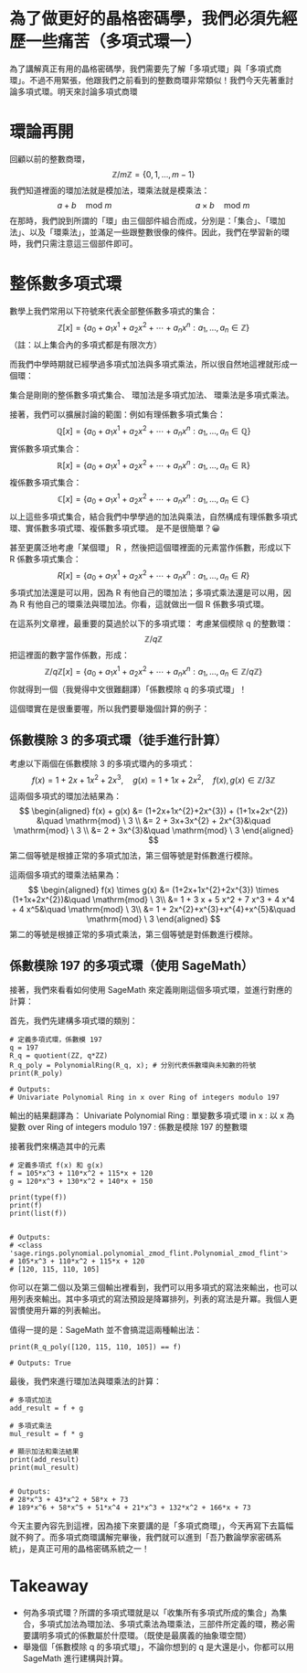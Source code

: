 # 為了做更好的晶格密碼學，我們必須先經歷一些痛苦（多項式環一）

為了講解真正有用的晶格密碼學，我們需要先了解「多項式環」與「多項式商環」。不過不用緊張，他跟我們之前看到的整數商環非常類似！我們今天先著重討論多項式環。明天來討論多項式商環


# 環論再開
回顧以前的整數商環， 
$$
\mathbb{Z}/m\mathbb{Z}=\{0,1,\dots,m-1\}
$$
我們知道裡面的環加法就是模加法，環乘法就是模乘法：
$$
a+b\quad \mathrm{mod} \ m \hspace{4cm}
a\times  b\quad \mathrm{mod} \  m 
$$
在那時，我們說到所謂的「環」由三個部件組合而成，分別是：「集合」、「環加法」、以及「環乘法」，並滿足一些跟整數很像的條件。因此，我們在學習新的環時，我們只需注意這三個部件即可。

# 整係數多項式環

數學上我們常用以下符號來代表全部整係數多項式的集合：
$$
\mathbb{Z}[x]  =\{ a_{0}+a_{1}x^{1}+a_{2}x^{2}+\cdots+a_{n}x^n : a_{1},\dots,a_{n}\in \mathbb{Z}  \}
$$
（註：以上集合內的多項式都是有限次方）

而我們中學時期就已經學過多項式加法與多項式乘法，所以很自然地這裡就形成一個環：

集合是剛剛的整係數多項式集合、
環加法是多項式加法、
環乘法是多項式乘法。

接著，我們可以擴展討論的範圍：例如有理係數多項式集合：
$$
\mathbb{Q}[x]  =\{ a_{0}+a_{1}x^{1}+a_{2}x^{2}+\cdots+a_{n}x^n : a_{1},\dots,a_{n}\in \mathbb{Q}  \}
$$
實係數多項式集合：
$$
\mathbb{R}[x]  =\{ a_{0}+a_{1}x^{1}+a_{2}x^{2}+\cdots+a_{n}x^n : a_{1},\dots,a_{n}\in \mathbb{R}  \}
$$
複係數多項式集合：
$$
\mathbb{C}[x]  =\{ a_{0}+a_{1}x^{1}+a_{2}x^{2}+\cdots+a_{n}x^n : a_{1},\dots,a_{n}\in \mathbb{C}  \}
$$
以上這些多項式集合，結合我們中學學過的加法與乘法，自然構成有理係數多項式環、實係數多項式環、複係數多項式環。
是不是很簡單？😀

甚至更廣泛地考慮「某個環」 R ，然後把這個環裡面的元素當作係數，形成以下 R 係數多項式集合：
$$
R[x]  =\{ a_{0}+a_{1}x^{1}+a_{2}x^{2}+\cdots+a_{n}x^n : a_{1},\dots,a_{n}\in R  \}
$$
多項式加法還是可以用，因為 R 有他自己的環加法；多項式乘法還是可以用，因為 R 有他自己的環乘法與環加法。你看，這就做出一個 R 係數多項式環。

在這系列文章裡，最重要的莫過於以下的多項式環：
考慮某個模除 q 的整數環：
$$
\mathbb{Z}/q\mathbb{Z}
$$
把這裡面的數字當作係數，形成：
$$
\mathbb{Z}/q\mathbb{Z}[x]  =\{ a_{0}+a_{1}x^{1}+a_{2}x^{2}+\cdots+a_{n}x^n : a_{1},\dots,a_{n}\in \mathbb{Z}/q\mathbb{Z}  \}
$$
你就得到一個（我覺得中文很難翻譯）「係數模除 q 的多項式環」！

這個環實在是很重要喔，所以我們要舉幾個計算的例子：

## 係數模除 3 的多項式環（徒手進行計算）
考慮以下兩個在係數模除 3 的多項式環內的多項式：
$$
f(x) = 1+2x+1x^{2}+2x^{3} , \quad g(x) = 1+1x+2x^{2}, \quad f(x),g(x)\in \mathbb{Z}/3\mathbb{Z}
$$
這兩個多項式的環加法結果為：
$$
\begin{aligned}
f(x) + g(x) &= 
(1+2x+1x^{2}+2x^{3}) + (1+1x+2x^{2})  &\quad \mathrm{mod} \ 3 \\
&= 2 + 3x+3x^{2} + 2x^{3}&\quad \mathrm{mod} \ 3 \\
&= 2 + 3x^{3}&\quad \mathrm{mod} \ 3
\end{aligned}
$$
第二個等號是根據正常的多項式加法，第三個等號是對係數進行模除。

這兩個多項式的環乘法結果為：
$$
\begin{aligned}
f(x) \times g(x) &= 
(1+2x+1x^{2}+2x^{3}) \times (1+1x+2x^{2})&\quad \mathrm{mod} \ 3\\
&= 1 + 3 x + 5 x^2 + 7 x^3 + 4 x^4 + 4 x^5&\quad \mathrm{mod} \ 3\\
&= 1 + 2x^{2}+x^{3}+x^{4}+x^{5}&\quad \mathrm{mod} \ 3
\end{aligned}
$$
第二的等號是根據正常的多項式乘法，第三個等號是對係數進行模除。

## 係數模除 197 的多項式環（使用 SageMath）
接著，我們來看看如何使用 SageMath 來定義剛剛這個多項式環，並進行對應的計算：

首先，我們先建構多項式環的類別：

```
# 定義多項式環，係數模 197
q = 197
R_q = quotient(ZZ, q*ZZ)
R_q_poly = PolynomialRing(R_q, x); # 分別代表係數環與未知數的符號
print(R_poly)

# Outputs:
# Univariate Polynomial Ring in x over Ring of integers modulo 197
```

輸出的結果翻譯為：
Univariate Polynomial Ring : 單變數多項式環
in x : 以 x 為變數
over Ring of integers modulo 197 : 係數是模除 197 的整數環

接著我們來構造其中的元素
```
# 定義多項式 f(x) 和 g(x)
f = 105*x^3 + 110*x^2 + 115*x + 120
g = 120*x^3 + 130*x^2 + 140*x + 150

print(type(f))
print(f)
print(list(f))


# Outputs:
# <class 'sage.rings.polynomial.polynomial_zmod_flint.Polynomial_zmod_flint'>
# 105*x^3 + 110*x^2 + 115*x + 120
# [120, 115, 110, 105]
```

你可以在第二個以及第三個輸出裡看到，我們可以用多項式的寫法來輸出，也可以用列表來輸出。其中多項式的寫法預設是降冪排列，列表的寫法是升冪。我個人更習慣使用升冪的列表輸出。

值得一提的是：SageMath 並不會搞混這兩種輸出法：
```
print(R_q_poly([120, 115, 110, 105]) == f)

# Outputs: True
```

最後，我們來進行環加法與環乘法的計算：
```
# 多項式加法
add_result = f + g

# 多項式乘法
mul_result = f * g

# 顯示加法和乘法結果
print(add_result)
print(mul_result)


# Outputs:
# 28*x^3 + 43*x^2 + 58*x + 73
# 189*x^6 + 58*x^5 + 51*x^4 + 21*x^3 + 132*x^2 + 166*x + 73
```

今天主要內容先到這裡，因為接下來要講的是「多項式商環」，今天再寫下去篇幅就不夠了。而多項式商環講解完畢後，我們就可以進到「吾乃數論學家密碼系統」，是真正可用的晶格密碼系統之一！

# Takeaway

- 何為多項式環？所謂的多項式環就是以「收集所有多項式所成的集合」為集合，多項式加法為環加法、多項式乘法為環乘法，三部件所定義的環，務必需要講明多項式的係數屬於什麼環。（既使是最廣義的抽象環空間）
- 舉幾個「係數模除 q 的多項式環」，不論你想到的 q 是大還是小，你都可以用 SageMath 進行建構與計算。
